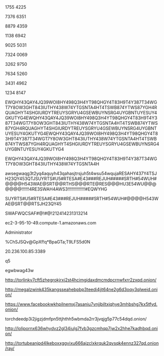 1755 4225

7376 6351

8879 4359

1138 6942

9025 5031

7324 0069

3262 9750

7634 5260

3431 4962

1234 8147

EWQHY43QAY4JQ39WOI8HY498Q3H4YT98QHGY4T83H9T4Y387T34WGT7Y8OW3GHT843IUTHY438W74YTGSNTA4HT4TSWB874YTWS87YGH4RQUAGHYT4SHGIURDYTREUYSGRYU4GSEWBUYNSRG4UYGBNTUYESUY4GKUTYG4EWQHY43QAY4JQ39WOI8HY498Q3H4YT98QHGY4T83H9T4Y387T34WGT7Y8OW3GHT843IUTHY438W74YTGSNTA4HT4TSWB874YTWS87YGH4RQUAGHYT4SHGIURDYTREUYSGRYU4GSEWBUYNSRG4UYGBNTUYESUY4GKUTYG4EWQHY43QAY4JQ39WOI8HY498Q3H4YT98QHGY4T83H9T4Y387T34WGT7Y8OW3GHT843IUTHY438W74YTGSNTA4HT4TSWB874YTWS87YGH4RQUAGHYT4SHGIURDYTREUYSGRYU4GSEWBUYNSRG4UYGBNTUYESUY4GKUTYG4

EWQHY43QAY4JQ39WOI8HY498Q3H4YT98QHGY4T83H9T4Y387T34WGT7Y8OW3GHT843IUTHY438W74YTGSNTA4H

awsegwaqg3t2yq4aquyh43qahasjtrsjuh5t4wsu54wqujaRESAHY437Y4TSJH23QY453QTJSUYRTS#U5#RTESA#E43###REJUH#####SRTH#54WUH#@@@@H543WAE@SRT@@RTHS@@@RTE@RES@@@HU3E54WU@@@@@@@!!!!!!4RE3SWAH4AWS3!!!!!!!!!!!!!!#EQWYHG

SUYRTS#U5#RTESA#E43###REJUH#####SRTH#54WUH#@@@@H543WAE@SRT@@RTSJH23QY45

SWAFWQCSAF#@!#@!212414231313214

ec2-3-95-10-49.compute-1.amazonaws.com

Administrator

%ChSJSQv@GpXf!q*BpaGTa;T9LFS5d0N 

20.236.100.85:3389

q5

egwbwag43w

http://torlinkv7cft5zhegrokjrxj2st4hcimgidaxdmcmdpcrnwfxrr2zxqd.onion/

http://megalzwink435kangsseahebpbp3teedi4jjt64ne2g6d3oqy3qlweid.onion/

https://www.facebookwkhpilnemxj7asaniu7vnjjbiltxjqhye3mhbshg7kx5tfyd.onion/

torchdeedp3i2jigzjdmfpn5ttjhthh5wbmda2rr3jvqjg5p77c54dqd.onion/

http://lolipornx636whydvz2gl34iulg7fvb3gzcmhqp7jw2x2hhe7kadhbqd.onion/

http://tortubeanjpd4lkeboxxggvixu666ajzclxkrquk2qvsqk4ennz327qd.onion/ray/
